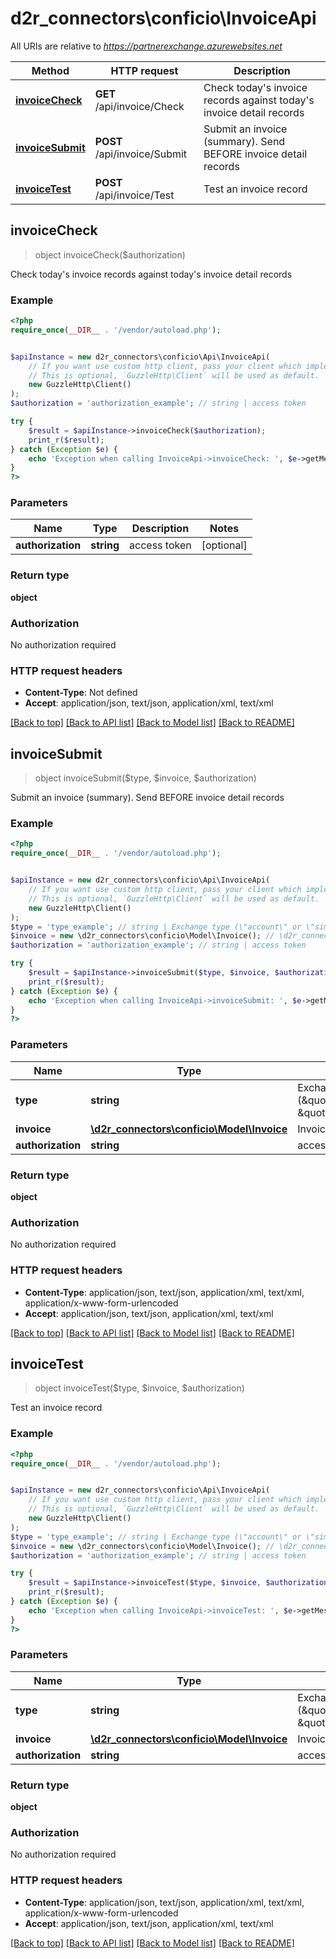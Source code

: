 # d2r_connectors\conficio\InvoiceApi

All URIs are relative to *https://partnerexchange.azurewebsites.net*

Method | HTTP request | Description
------------- | ------------- | -------------
[**invoiceCheck**](InvoiceApi.md#invoiceCheck) | **GET** /api/invoice/Check | Check today&#39;s invoice records against today&#39;s invoice detail records
[**invoiceSubmit**](InvoiceApi.md#invoiceSubmit) | **POST** /api/invoice/Submit | Submit an invoice (summary).  Send BEFORE invoice detail records
[**invoiceTest**](InvoiceApi.md#invoiceTest) | **POST** /api/invoice/Test | Test an invoice record



## invoiceCheck

> object invoiceCheck($authorization)

Check today's invoice records against today's invoice detail records

### Example

```php
<?php
require_once(__DIR__ . '/vendor/autoload.php');


$apiInstance = new d2r_connectors\conficio\Api\InvoiceApi(
    // If you want use custom http client, pass your client which implements `GuzzleHttp\ClientInterface`.
    // This is optional, `GuzzleHttp\Client` will be used as default.
    new GuzzleHttp\Client()
);
$authorization = 'authorization_example'; // string | access token

try {
    $result = $apiInstance->invoiceCheck($authorization);
    print_r($result);
} catch (Exception $e) {
    echo 'Exception when calling InvoiceApi->invoiceCheck: ', $e->getMessage(), PHP_EOL;
}
?>
```

### Parameters


Name | Type | Description  | Notes
------------- | ------------- | ------------- | -------------
 **authorization** | **string**| access token | [optional]

### Return type

**object**

### Authorization

No authorization required

### HTTP request headers

- **Content-Type**: Not defined
- **Accept**: application/json, text/json, application/xml, text/xml

[[Back to top]](#) [[Back to API list]](../../README.md#documentation-for-api-endpoints)
[[Back to Model list]](../../README.md#documentation-for-models)
[[Back to README]](../../README.md)


## invoiceSubmit

> object invoiceSubmit($type, $invoice, $authorization)

Submit an invoice (summary).  Send BEFORE invoice detail records

### Example

```php
<?php
require_once(__DIR__ . '/vendor/autoload.php');


$apiInstance = new d2r_connectors\conficio\Api\InvoiceApi(
    // If you want use custom http client, pass your client which implements `GuzzleHttp\ClientInterface`.
    // This is optional, `GuzzleHttp\Client` will be used as default.
    new GuzzleHttp\Client()
);
$type = 'type_example'; // string | Exchange type (\"account\" or \"simpleaccount\")
$invoice = new \d2r_connectors\conficio\Model\Invoice(); // \d2r_connectors\conficio\Model\Invoice | Invoice record
$authorization = 'authorization_example'; // string | access token

try {
    $result = $apiInstance->invoiceSubmit($type, $invoice, $authorization);
    print_r($result);
} catch (Exception $e) {
    echo 'Exception when calling InvoiceApi->invoiceSubmit: ', $e->getMessage(), PHP_EOL;
}
?>
```

### Parameters


Name | Type | Description  | Notes
------------- | ------------- | ------------- | -------------
 **type** | **string**| Exchange type (\&quot;account\&quot; or \&quot;simpleaccount\&quot;) |
 **invoice** | [**\d2r_connectors\conficio\Model\Invoice**](../Model/Invoice.md)| Invoice record |
 **authorization** | **string**| access token | [optional]

### Return type

**object**

### Authorization

No authorization required

### HTTP request headers

- **Content-Type**: application/json, text/json, application/xml, text/xml, application/x-www-form-urlencoded
- **Accept**: application/json, text/json, application/xml, text/xml

[[Back to top]](#) [[Back to API list]](../../README.md#documentation-for-api-endpoints)
[[Back to Model list]](../../README.md#documentation-for-models)
[[Back to README]](../../README.md)


## invoiceTest

> object invoiceTest($type, $invoice, $authorization)

Test an invoice record

### Example

```php
<?php
require_once(__DIR__ . '/vendor/autoload.php');


$apiInstance = new d2r_connectors\conficio\Api\InvoiceApi(
    // If you want use custom http client, pass your client which implements `GuzzleHttp\ClientInterface`.
    // This is optional, `GuzzleHttp\Client` will be used as default.
    new GuzzleHttp\Client()
);
$type = 'type_example'; // string | Exchange type (\"account\" or \"simpleaccount\")
$invoice = new \d2r_connectors\conficio\Model\Invoice(); // \d2r_connectors\conficio\Model\Invoice | Invoice record
$authorization = 'authorization_example'; // string | access token

try {
    $result = $apiInstance->invoiceTest($type, $invoice, $authorization);
    print_r($result);
} catch (Exception $e) {
    echo 'Exception when calling InvoiceApi->invoiceTest: ', $e->getMessage(), PHP_EOL;
}
?>
```

### Parameters


Name | Type | Description  | Notes
------------- | ------------- | ------------- | -------------
 **type** | **string**| Exchange type (\&quot;account\&quot; or \&quot;simpleaccount\&quot;) |
 **invoice** | [**\d2r_connectors\conficio\Model\Invoice**](../Model/Invoice.md)| Invoice record |
 **authorization** | **string**| access token | [optional]

### Return type

**object**

### Authorization

No authorization required

### HTTP request headers

- **Content-Type**: application/json, text/json, application/xml, text/xml, application/x-www-form-urlencoded
- **Accept**: application/json, text/json, application/xml, text/xml

[[Back to top]](#) [[Back to API list]](../../README.md#documentation-for-api-endpoints)
[[Back to Model list]](../../README.md#documentation-for-models)
[[Back to README]](../../README.md)

